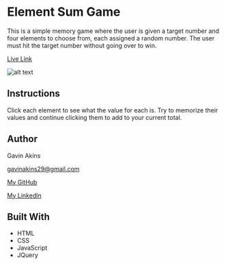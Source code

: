# Element Sum Game

This is a simple memory game where the user is given a target number and four elements to choose from, each assigned a random number. The user must hit the target number without going over to win.

[Live Link](https://gbakins.github.io/crystal-collector/)

![alt text](https://github.com/GBAkins/crystal-collector/tree/master/assets/images/main.PNG "Game")

## Instructions

Click each element to see what the value for each is. Try to memorize their values and continue clicking them to add to your current total. 

## Author

Gavin Akins

gavinakins29@gmail.com

[My GitHub](https://github.com/GBAkins "My GitHub")

[My LinkedIn](https://www.linkedin.com/in/gavin-akins-793806101/ "My LinkedIn")

## Built With
- HTML
- CSS
- JavaScript
- JQuery
